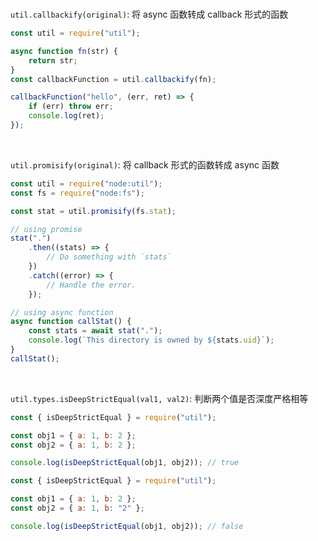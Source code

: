 <br>

`util.callbackify(original)`: 将 async 函数转成 callback 形式的函数

```js
const util = require("util");

async function fn(str) {
    return str;
}
const callbackFunction = util.callbackify(fn);

callbackFunction("hello", (err, ret) => {
    if (err) throw err;
    console.log(ret);
});
```

<br>

`util.promisify(original)`: 将 callback 形式的函数转成 async 函数

```js
const util = require("node:util");
const fs = require("node:fs");

const stat = util.promisify(fs.stat);

// using promise
stat(".")
    .then((stats) => {
        // Do something with `stats`
    })
    .catch((error) => {
        // Handle the error.
    });

// using async function
async function callStat() {
    const stats = await stat(".");
    console.log(`This directory is owned by ${stats.uid}`);
}
callStat();
```

<br>

`util.types.isDeepStrictEqual(val1, val2)`: 判断两个值是否深度严格相等

```js
const { isDeepStrictEqual } = require("util");

const obj1 = { a: 1, b: 2 };
const obj2 = { a: 1, b: 2 };

console.log(isDeepStrictEqual(obj1, obj2)); // true
```

```js
const { isDeepStrictEqual } = require("util");

const obj1 = { a: 1, b: 2 };
const obj2 = { a: 1, b: "2" };

console.log(isDeepStrictEqual(obj1, obj2)); // false
```

<br>
